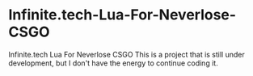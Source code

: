 # Infinite.tech-Lua-For-Neverlose-CSGO
Infinite.tech Lua For Neverlose CSGO
This is a project that is still under development, but I don't have the energy to continue coding it.
